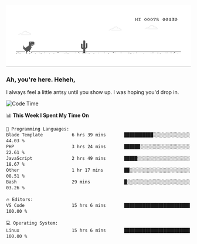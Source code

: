 
<div align="center">
    <img align="center" src="dino.gif">
</div>

### Ah, you're here. Heheh, 
I always feel a little antsy until you show up. I was hoping you'd drop in.

<!--START_SECTION:mrepol742-->
![Code Time](http://img.shields.io/badge/Code%20Time-2%2C769%20hrs%2052%20mins-blue)

📊 **This Week I Spent My Time On** 

```text
💬 Programming Languages: 
Blade Template           6 hrs 39 mins       ███████████░░░░░░░░░░░░░░   44.03 % 
PHP                      3 hrs 24 mins       ██████░░░░░░░░░░░░░░░░░░░   22.61 % 
JavaScript               2 hrs 49 mins       █████░░░░░░░░░░░░░░░░░░░░   18.67 % 
Other                    1 hr 17 mins        ██░░░░░░░░░░░░░░░░░░░░░░░   08.51 % 
Bash                     29 mins             █░░░░░░░░░░░░░░░░░░░░░░░░   03.26 % 

🔥 Editors: 
VS Code                  15 hrs 6 mins       █████████████████████████   100.00 % 

💻 Operating System: 
Linux                    15 hrs 6 mins       █████████████████████████   100.00 % 
```


<!--END_SECTION:mrepol742-->
